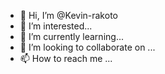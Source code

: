 - 👋 Hi, I’m @Kevin-rakoto
- 👀 I’m interested...
- 🌱 I’m currently learning...
- 💞️ I’m looking to collaborate on ...
- 📫 How to reach me ...

<!---
Kevin-rakoto/Kevin-rakoto is a ✨ special ✨ repository because its `README.md` (this file) appears on your GitHub profile.
You can click the Preview link to take a look at your changes.
--->
